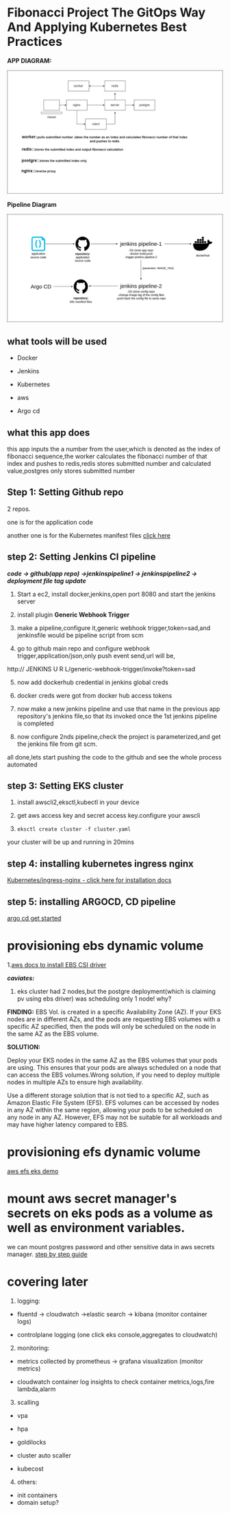 
  

# Fibonacci Project The GitOps Way And Applying Kubernetes Best Practices

  

  

**APP DIAGRAM:**

  

![- diagram of app](https://github.com/aakkiiff/fibonacci-project/blob/master/Project%20Diagram.jpg?raw=true)

  

  

**Pipeline Diagram**

![enter image description here](https://github.com/aakkiiff/fibonacci-project/blob/master/Pipelinediagram.jpg?raw=true)

  

## what tools will be used

- Docker

- Jenkins

- Kubernetes

- aws

- Argo cd

## what this app does

this app inputs the a number from the user,which is denoted as the index of fibonacci sequence,the worker calculates the fibonacci number of that index and pushes to redis,redis stores submitted number and calculated value,postgres only stores submitted number

  

## Step 1: Setting Github repo

2 repos.

one is for the application code

another one is for the Kubernetes manifest files [click here](https://github.com/aakkiiff/fibonacci-project-config)

## step 2: Setting Jenkins CI pipeline

  

***code -> github(app repo) ->jenkinspipeline1 -> jenkinspipeline2 -> deployment file tag update***

  

1. Start a ec2, install docker,jenkins,open port 8080 and start the jenkins server

2. install plugin **Generic Webhook Trigger**

3. make a pipeline,configure it,generic webhook trigger,token=sad,and jenkinsfile would be pipeline script from scm

4. go to github main repo and configure webhook trigger,application/json,only push event send,url will be,

  

http:// JENKINS U R L/generic-webhook-trigger/invoke?token=sad

5. now add dockerhub credential in jenkins global creds

6. docker creds were got from docker hub access tokens

7. now make a new jenkins pipeline and use that name in the previous app repository's jenkins file,so that its invoked once the 1st jenkins pipeline is completed

8. now configure 2nds pipeline,check the project is parameterized,and get the jenkins file from git scm.

  

all done,lets start pushing the code to the github and see the whole process automated

  

## step 3: Setting EKS cluster

1. install awscli2,eksctl,kubectl in your device

2. get aws access key and secret access key.configure your awscli

3.  `eksctl create cluster -f cluster.yaml`

your cluster will be up and running in 20mins

  

## step 4: installing kubernetes ingress nginx

  

[Kubernetes/ingress-nginx - click here for installation docs](https://github.com/kubernetes/ingress-nginx/tree/main/charts/ingress-nginx)

  

## step 5: installing ARGOCD, CD pipeline

[argo cd get started](https://argo-cd.readthedocs.io/en/stable/getting_started/)

  

# provisioning ebs dynamic volume

1.[aws docs to install EBS CSI driver](https://docs.aws.amazon.com/eks/latest/userguide/ebs-csi.html)

  

***caviates:***

1. eks cluster had 2 nodes,but the postgre deployment(which is claiming pv using ebs driver) was scheduling only 1 node! why?

  

**FINDING:** EBS Vol. is created in a specific Availability Zone (AZ). If your EKS nodes are in different AZs, and the pods are requesting EBS volumes with a specific AZ specified, then the pods will only be scheduled on the node in the same AZ as the EBS volume.

  

**SOLUTION:**

Deploy your EKS nodes in the same AZ as the EBS volumes that your pods are using. This ensures that your pods are always scheduled on a node that can access the EBS volumes.Wrong solution, if you need to deploy multiple nodes in multiple AZs to ensure high availability.

  

Use a different storage solution that is not tied to a specific AZ, such as Amazon Elastic File System (EFS). EFS volumes can be accessed by nodes in any AZ within the same region, allowing your pods to be scheduled on any node in any AZ. However, EFS may not be suitable for all workloads and may have higher latency compared to EBS.

# provisioning efs dynamic volume

[aws efs eks demo](https://docs.aws.amazon.com/eks/latest/userguide/efs-csi.html)

# mount aws secret manager's secrets on eks pods as a volume as well as environment variables.
we can mount postgres password and other sensitive data in aws secrets manager.
[step by step guide](https://www.linkedin.com/pulse/mounting-aws-secrets-eks-pods-mohammad-akif)

  

# covering later

1. logging:

- fluentd -> cloudwatch ->elastic search -> kibana (monitor container logs)

- controlplane logging (one click eks console,aggregates to cloudwatch)

2. monitoring:

- metrics collected by prometheus -> grafana visualization (monitor metrics)

- cloudwatch container log insights to check container metrics,logs,fire lambda,alarm

3. scalling

- vpa

- hpa

- goldilocks

- cluster auto scaller

- kubecost
4. others:
- init containers
- domain setup?